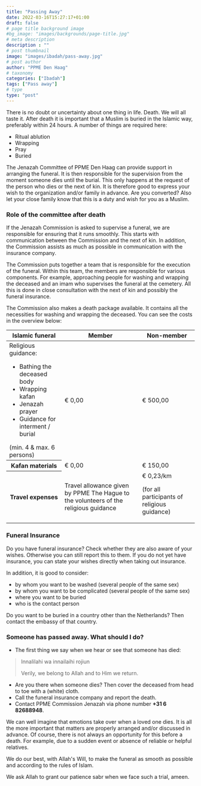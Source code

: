 ```yaml
---
title: "Passing Away"
date: 2022-03-16T15:27:17+01:00
draft: false
# page title background image
#bg_image: "images/backgrounds/page-title.jpg"
# meta description
description : ""
# post thumbnail
image: "images/ibadah/pass-away.jpg"
# post author
author: "PPME Den Haag"
# taxonomy
categories: ["Ibadah"]
tags: ["Pass away"]
# type
type: "post"
---
```




 

There is no doubt or uncertainty about one thing in life. Death. We will all taste it. After death it is important that a Muslim is buried in the Islamic way, preferably within 24 hours. A number of things are required here:

* Ritual ablution
* Wrapping
* Pray
* Buried

The Jenazah Committee of PPME Den Haag can provide support in arranging the funeral. It is then responsible for the supervision from the moment someone dies until the burial. This only happens at the request of the person who dies or the next of kin. It is therefore good to express your wish to the organization and/or family in advance. Are you converted? Also let your close family know that this is a duty and wish for you as a Muslim.

 

### Role of the committee after death

If the Jenazah Commission is asked to supervise a funeral, we are responsible for ensuring that it runs smoothly. This starts with communication between the Commission and the next of kin. In addition, the Commission assists as much as possible in communication with the insurance company.

 

The Commission puts together a team that is responsible for the execution of the funeral. Within this team, the members are responsible for various components. For example, approaching people for washing and wrapping the deceased and an imam who supervises the funeral at the cemetery. All this is done in close consultation with the next of kin and possibly the funeral insurance.

 

The Commission also makes a death package available. It contains all the necessities for washing and wrapping the deceased. You can see the costs in the overview below:

 

<table class="table table-responsive">
  <thead>
    <tr>
      <th scope="col">Islamic funeral</th>
      <th scope="col">Member</th>
      <th scope="col">Non-member</th>
    </tr>
  </thead>
  <tbody>
    <tr>
      <td>Religious guidance:<br/>
      <ul>
<li>Bathing the deceased body</li>
<li>Wrapping kafan</li>
<li>Jenazah prayer</li>
<li>Guidance for interment / burial</li>
</ul>
(min. 4 & max. 6 persons)
</th>
      <td>€ 0,00</td>
      <td>€ 500,00</td>
    </tr>
    <tr>
      <th scope="row">Kafan materials</th>
      <td>€ 0,00</td>
      <td>€ 150,00</td>
    </tr>
    <tr>
      <th scope="row">Travel expenses</th>
      <td>Travel allowance given by PPME The Hague to the volunteers of the religious guidance</td>
      <td>€ 0,23/km <p class="font-italic">(for all participants of religious guidance)</p></td>
    </tr>
  </tbody>
</table>

 

 

 

### Funeral Insurance

Do you have funeral insurance? Check whether they are also aware of your wishes. Otherwise you can still report this to them. If you do not yet have insurance, you can state your wishes directly when taking out insurance.
 

In addition, it is good to consider:

* by whom you want to be washed (several people of the same sex)
* by whom you want to be complicated (several people of the same sex)
* where you want to be buried
* who is the contact person

 

Do you want to be buried in a country other than the Netherlands? Then contact the embassy of that country.

 

### Someone has passed away. What should I do?


* The first thing we say when we hear or see that someone has died:

> Innalilahi wa innailaihi rojiun
> 
> Verily, we belong to Allah and to Him we return.

 
* Are you there when someone dies? Then cover the deceased from head to toe with a (white) cloth.
* Call the funeral insurance company and report the death.
* Contact  PPME Commission  Jenazah via phone number **+31 6 82688948**.

We can well imagine that emotions take over when a loved one dies. It is all the more important that matters are properly arranged and/or discussed in advance. Of course, there is not always an opportunity for this before a death. For example, due to a sudden event or absence of reliable or helpful relatives.


We do our best, with Allah's Will, to make the funeral as smooth as possible and according to the rules of Islam.

 
We ask Allah to grant our patience sabr when we face such a trial, ameen.